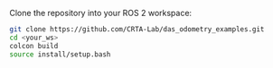 Clone the repository into your ROS 2 workspace:

```bash
git clone https://github.com/CRTA-Lab/das_odometry_examples.git
cd <your_ws>
colcon build
source install/setup.bash
```
